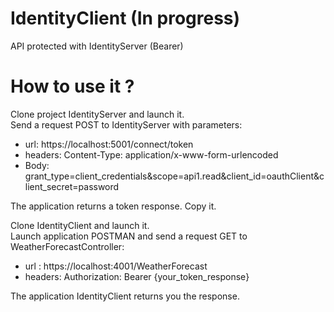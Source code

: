 # IdentityClient (In progress)

API protected with IdentityServer (Bearer)

# How to use it ? 

Clone project IdentityServer and launch it. <br/>
Send a request POST to IdentityServer with parameters: <br/>
  - url: https://localhost:5001/connect/token
  - headers: Content-Type: application/x-www-form-urlencoded
  - Body: grant_type=client_credentials&scope=api1.read&client_id=oauthClient&client_secret=password

The application returns a token response. Copy it.

Clone IdentityClient and launch it. <br/>
Launch application POSTMAN and send a request GET to WeatherForecastController: <br/>
- url : https://localhost:4001/WeatherForecast <br/>
- headers: Authorization: Bearer {your_token_response}

The application IdentityClient returns you the response.

